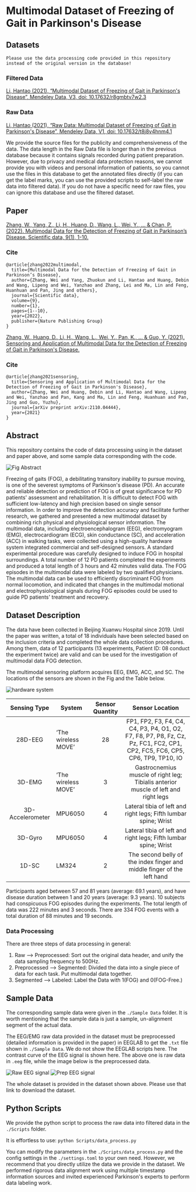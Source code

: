 # Multimodal Dataset of Freezing of Gait in Parkinson's Disease

## Datasets

` Please use the data processing code provided in this repository instead of the original version in the database! `

### Filtered Data

[Li, Hantao (2021), “Multimodal Dataset of Freezing of Gait in Parkinson's Disease”, Mendeley Data, V3, doi: 10.17632/r8gmbtv7w2.3](https://data.mendeley.com/datasets/r8gmbtv7w2/3)

### Raw Data

[Li, Hantao (2021), “Raw Data: Multimodal Dataset of Freezing of Gait in Parkinson's Disease”, Mendeley Data, V1, doi: 10.17632/t8j8v4hnm4.1](https://data.mendeley.com/datasets/t8j8v4hnm4/1)

We provide the source files for the publicity and comprehensiveness of the data. The data length in the Raw Data file is longer than in the previous database because it contains signals recorded during patient preparation. However, due to privacy and medical data protection reasons, we cannot provide you with videos and personal information of patients, so you cannot use the files in this database to get the annotated files directly (if you can get the label marks, you can use the provided scripts to self-label the raw data into filtered data). If you do not have a specific need for raw files, you can ignore this database and use the filtered dataset.

## Paper

[Zhang, W., Yang, Z., Li, H., Huang, D., Wang, L., Wei, Y., ... & Chan, P. (2022). Multimodal Data for the Detection of Freezing of Gait in Parkinson’s Disease. Scientific data, 9(1), 1-10.](https://www.nature.com/articles/s41597-022-01713-8)

### Cite
```
@article{zhang2022multimodal,
  title={Multimodal Data for the Detection of Freezing of Gait in Parkinson’s Disease},
  author={Zhang, Wei and Yang, Zhuokun and Li, Hantao and Huang, Debin and Wang, Lipeng and Wei, Yanzhao and Zhang, Lei and Ma, Lin and Feng, Huanhuan and Pan, Jing and others},
  journal={Scientific data},
  volume={9},
  number={1},
  pages={1--10},
  year={2022},
  publisher={Nature Publishing Group}
}
```

[Zhang, W., Huang, D., Li, H., Wang, L., Wei, Y., Pan, K., ... & Guo, Y. (2021). Sensoring and Application of Multimodal Data for the Detection of Freezing of Gait in Parkinson's Disease.](https://arxiv.org/abs/2110.04444)

### Cite
```
@article{zhang2021sensoring,
  title={Sensoring and Application of Multimodal Data for the Detection of Freezing of Gait in Parkinson's Disease},
  author={Zhang, Wei and Huang, Debin and Li, Hantao and Wang, Lipeng and Wei, Yanzhao and Pan, Kang and Ma, Lin and Feng, Huanhuan and Pan, Jing and Guo, Yuzhu},
  journal={arXiv preprint arXiv:2110.04444},
  year={2021}
}
```

## Abstract

This repository contains the code of data processing using in the dataset and paper above, and some sample data corresponding with the code.

![Fig Abstract](/Fig/Abstract.JPG "Abstract")

Freezing of gaits (FOG), a debilitating transitory inability to pursue moving, is one of the severest symptoms of Parkinson's disease (PD). An accurate and reliable detection or prediction of FOG is of great significance for PD patients' assessment and rehabilitation. It is difficult to detect FOG with sufficient low-latency and high precision based on single sensor information. In order to improve the detection accuracy and facilitate further research, we gathered and presented a new multimodal dataset by combining rich physical and physiological sensor information. The multimodal data, including electroencephalogram (EEG), electromyogram (EMG), electrocardiogram (ECG), skin conductance (SC), and acceleration (ACC) in walking tasks, were collected using a high-quality hardware system integrated commercial and self-designed sensors. A standard experimental procedure was carefully designed to induce FOG in hospital surroundings. A total number of 12 PD patients completed the experiments and produced a total length of 3 hours and 42 minutes valid data. The FOG episodes in the multimodal data were labeled by two qualified physicians. The multimodal data can be used to efficiently discriminant FOG from normal locomotion, and indicated that changes in the multimodal motional and electrophysiological signals during FOG episodes could be used to guide PD patients' treatment and recovery.

## Dataset Description

The data have been collected in Beijing Xuanwu Hospital since 2019. Until the paper was written, a total of 18 individuals have been selected based on the inclusion criteria and completed the whole data collection procedures. Among them, data of 12 participants (13 experiments, Patient ID: 08 conduct the experiment twice) are valid and can be used for the investigation of multimodal data FOG detection.

The multimodal sensoring platform acquires EEG, EMG, ACC, and SC. The locations of the sensors are shown in the Fig and the Table below.

![hardware system](/Fig/hardware%20system.png "hardware system")

|   Sensing Type   | System              | Sensor Quantity |                                                       Sensor Location                                                       |
|:----------------:|---------------------|:---------------:|:---------------------------------------------------------------------------------------------------------------------------:|
|      28D-EEG     | ‘The wireless MOVE’ |        28       | FP1, FP2, F3, F4, C4, C4, P3, P4, O1, O2, F7, F8, P7, P8, Fz, Cz, Pz, FC1, FC2, CP1, CP2, FC5, FC6, CP5, CP6, TP9, TP10, IO |
|      3D-EMG      | ‘The wireless MOVE’ |        3        |                      Gastrocnemius muscle of right leg; Tibialis anterior muscle of left and right legs                     |
| 3D-Accelerometer |       MPU6050       |        4        |                               Lateral tibia of left and right legs;  Fifth lumbar spine; Wrist                              |
|      3D-Gyro     |       MPU6050       |        4        |                               Lateral tibia of left and right legs;  Fifth lumbar spine; Wrist                              |
|       1D-SC      |        LM324        |        2        |                           The second belly of the index finger and middle finger of the left hand                           |

Participants aged between 57 and 81 years (average: 69.1 years), and have disease duration between 1 and 20 years (average: 9.3 years). 10 subjects had conspicuous FOG episodes during the experiments. The total length of data was 222 minutes and 3 seconds. There are 334 FOG events with a total duration of 88 minutes and 19 seconds.

### Data Processing

There are three steps of data processing in general:

1. Raw --> Preprocessed: Sort out the original data header, and unify the data sampling frequency to 500Hz.
2. Preprocessed --> Segmented: Divided the data into a single piece of data for each task. Put multimodal data together.
3. Segmented --> Labeled: Label the Data with 1(FOG) and 0(FOG-Free.)

## Sample Data

The corresponding sample data were given in the `./Sample Data` folder. It is worth mentioning that the sample data is just a sample, un-alignment segment of the actual data.

The EEG/EMG raw data provided in the dataset must be preprocessed (detailed information is provided in the paper) in EEGLAB to get the `.txt` file shown in `./Sample Data`. We do not show the EEGLAB scripts here. The contrast curve of the EEG signal is shown here. The above one is raw data in `.eeg` file, while the image below is the preprocessed data.

![Raw EEG signal](/Fig/ori_eeg.jpeg "Raw EEG signal")
![Prep EEG signal](/Fig/prep_eeg.png "Prep EEG signal")

The whole dataset is provided in the dataset shown above. Please use that link to download the dataset.

## Python Scripts

We provide the python script to process the raw data into filtered data in the `./Scripts` folder.

It is effortless to use:
`python Scripts/data_process.py`

You can modify the parameters in the `./Scripts/data_process.py` and the config settings in the `./settings.toml` to your own need. However, we recommend that you directly utilize the data we provide in the dataset. We performed rigorous data alignment work using multiple timestamp information sources and invited experienced Parkinson's experts to perform data labeling work.
